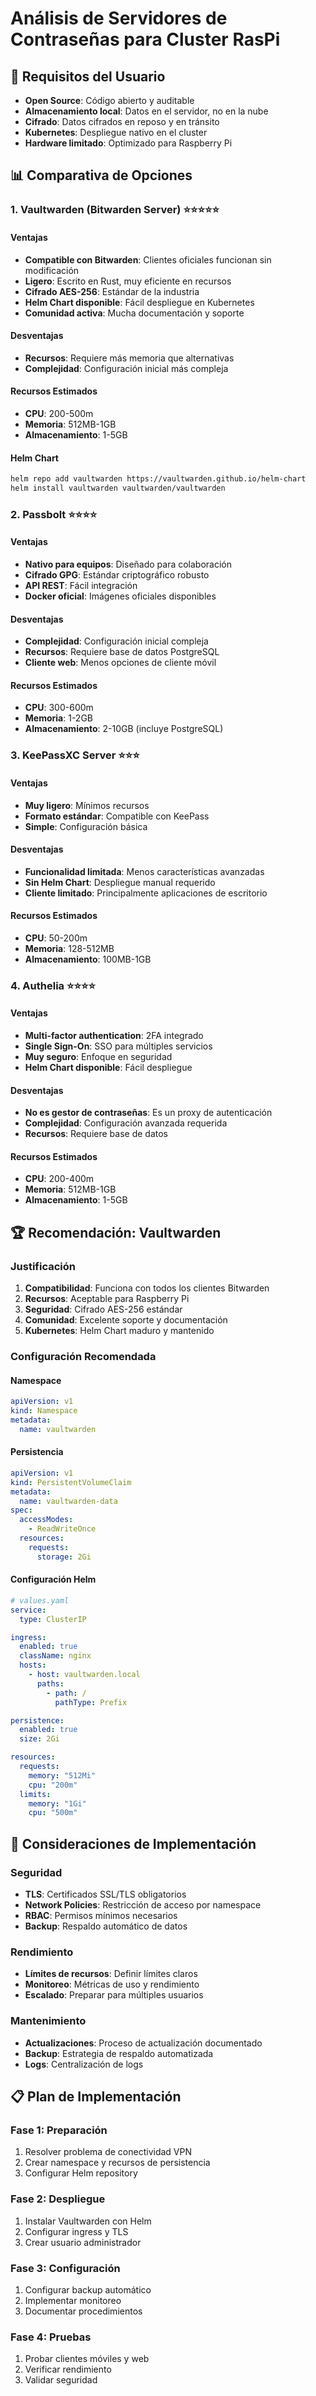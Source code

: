# Análisis de Servidores de Contraseñas para Cluster RasPi

## 🎯 Requisitos del Usuario
- **Open Source**: Código abierto y auditable
- **Almacenamiento local**: Datos en el servidor, no en la nube
- **Cifrado**: Datos cifrados en reposo y en tránsito
- **Kubernetes**: Despliegue nativo en el cluster
- **Hardware limitado**: Optimizado para Raspberry Pi

## 📊 Comparativa de Opciones

### 1. Vaultwarden (Bitwarden Server) ⭐⭐⭐⭐⭐

#### Ventajas
- **Compatible con Bitwarden**: Clientes oficiales funcionan sin modificación
- **Ligero**: Escrito en Rust, muy eficiente en recursos
- **Cifrado AES-256**: Estándar de la industria
- **Helm Chart disponible**: Fácil despliegue en Kubernetes
- **Comunidad activa**: Mucha documentación y soporte

#### Desventajas
- **Recursos**: Requiere más memoria que alternativas
- **Complejidad**: Configuración inicial más compleja

#### Recursos Estimados
- **CPU**: 200-500m
- **Memoria**: 512MB-1GB
- **Almacenamiento**: 1-5GB

#### Helm Chart
```bash
helm repo add vaultwarden https://vaultwarden.github.io/helm-chart
helm install vaultwarden vaultwarden/vaultwarden
```

### 2. Passbolt ⭐⭐⭐⭐

#### Ventajas
- **Nativo para equipos**: Diseñado para colaboración
- **Cifrado GPG**: Estándar criptográfico robusto
- **API REST**: Fácil integración
- **Docker oficial**: Imágenes oficiales disponibles

#### Desventajas
- **Complejidad**: Configuración inicial compleja
- **Recursos**: Requiere base de datos PostgreSQL
- **Cliente web**: Menos opciones de cliente móvil

#### Recursos Estimados
- **CPU**: 300-600m
- **Memoria**: 1-2GB
- **Almacenamiento**: 2-10GB (incluye PostgreSQL)

### 3. KeePassXC Server ⭐⭐⭐

#### Ventajas
- **Muy ligero**: Mínimos recursos
- **Formato estándar**: Compatible con KeePass
- **Simple**: Configuración básica

#### Desventajas
- **Funcionalidad limitada**: Menos características avanzadas
- **Sin Helm Chart**: Despliegue manual requerido
- **Cliente limitado**: Principalmente aplicaciones de escritorio

#### Recursos Estimados
- **CPU**: 50-200m
- **Memoria**: 128-512MB
- **Almacenamiento**: 100MB-1GB

### 4. Authelia ⭐⭐⭐⭐

#### Ventajas
- **Multi-factor authentication**: 2FA integrado
- **Single Sign-On**: SSO para múltiples servicios
- **Muy seguro**: Enfoque en seguridad
- **Helm Chart disponible**: Fácil despliegue

#### Desventajas
- **No es gestor de contraseñas**: Es un proxy de autenticación
- **Complejidad**: Configuración avanzada requerida
- **Recursos**: Requiere base de datos

#### Recursos Estimados
- **CPU**: 200-400m
- **Memoria**: 512MB-1GB
- **Almacenamiento**: 1-5GB

## 🏆 Recomendación: Vaultwarden

### Justificación
1. **Compatibilidad**: Funciona con todos los clientes Bitwarden
2. **Recursos**: Aceptable para Raspberry Pi
3. **Seguridad**: Cifrado AES-256 estándar
4. **Comunidad**: Excelente soporte y documentación
5. **Kubernetes**: Helm Chart maduro y mantenido

### Configuración Recomendada

#### Namespace
```yaml
apiVersion: v1
kind: Namespace
metadata:
  name: vaultwarden
```

#### Persistencia
```yaml
apiVersion: v1
kind: PersistentVolumeClaim
metadata:
  name: vaultwarden-data
spec:
  accessModes:
    - ReadWriteOnce
  resources:
    requests:
      storage: 2Gi
```

#### Configuración Helm
```yaml
# values.yaml
service:
  type: ClusterIP

ingress:
  enabled: true
  className: nginx
  hosts:
    - host: vaultwarden.local
      paths:
        - path: /
          pathType: Prefix

persistence:
  enabled: true
  size: 2Gi

resources:
  requests:
    memory: "512Mi"
    cpu: "200m"
  limits:
    memory: "1Gi"
    cpu: "500m"
```

## 🔧 Consideraciones de Implementación

### Seguridad
- **TLS**: Certificados SSL/TLS obligatorios
- **Network Policies**: Restricción de acceso por namespace
- **RBAC**: Permisos mínimos necesarios
- **Backup**: Respaldo automático de datos

### Rendimiento
- **Límites de recursos**: Definir límites claros
- **Monitoreo**: Métricas de uso y rendimiento
- **Escalado**: Preparar para múltiples usuarios

### Mantenimiento
- **Actualizaciones**: Proceso de actualización documentado
- **Backup**: Estrategia de respaldo automatizada
- **Logs**: Centralización de logs

## 📋 Plan de Implementación

### Fase 1: Preparación
1. Resolver problema de conectividad VPN
2. Crear namespace y recursos de persistencia
3. Configurar Helm repository

### Fase 2: Despliegue
1. Instalar Vaultwarden con Helm
2. Configurar ingress y TLS
3. Crear usuario administrador

### Fase 3: Configuración
1. Configurar backup automático
2. Implementar monitoreo
3. Documentar procedimientos

### Fase 4: Pruebas
1. Probar clientes móviles y web
2. Verificar rendimiento
3. Validar seguridad
